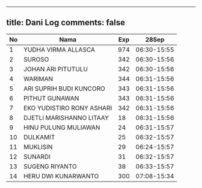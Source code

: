 
---
title: Dani Log
comments: false
---

| No | Nama | Exp | 28Sep |
|-----|-----|-----|-----|
| 1 | YUDHA VIRMA ALLASCA  | 974 | 06:30-15:55 |
| 2 | SUROSO  | 342 | 06:30-15:56 |
| 3 | JOHAN ARI PITUTULU  | 342 | 06:30-15:56 |
| 4 | WARIMAN  | 344 | 06:31-15:56 |
| 5 | ARI SUPRIH BUDI KUNCORO  | 343 | 06:31-15:56 |
| 6 | PITHUT GUNAWAN  | 343 | 06:31-15:56 |
| 7 | EKO YUDISTIRO RONY ASHARI  | 342 | 06:31-15:56 |
| 8 | DJETLI MARISHANNO LITAAY  | 18 | 06:31-15:56 |
| 9 | HINU PULUNG MULIAWAN  | 24 | 06:31-15:57 |
| 10 | DULKAMIT  | 25 | 06:32-15:57 |
| 11 | MUKLISIN  | 29 | 06:24-15:57 |
| 12 | SUNARDI  | 31 | 06:32-15:57 |
| 13 | SUGENG RIYANTO  | 38 | 06:33-15:57 |
| 14 | HERU DWI KUNARWANTO  | 300 | 07:08-15:34 |
